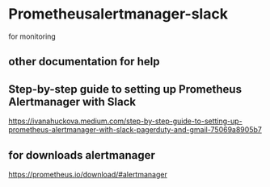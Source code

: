 # Prometheusalertmanager-slack
for monitoring 
## other documentation for help 
## Step-by-step guide to setting up Prometheus Alertmanager with Slack
https://ivanahuckova.medium.com/step-by-step-guide-to-setting-up-prometheus-alertmanager-with-slack-pagerduty-and-gmail-75069a8905b7


## for downloads alertmanager
https://prometheus.io/download/#alertmanager
